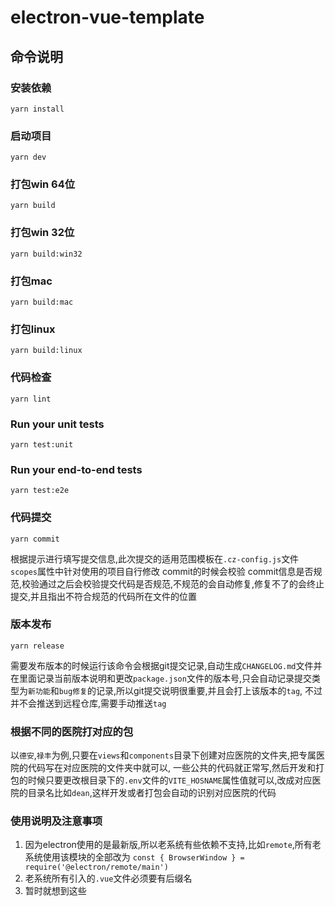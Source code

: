 # electron-vue-template
## 命令说明
### 安装依赖
```
yarn install
```
### 启动项目
```
yarn dev
```
### 打包win 64位
```
yarn build
```
### 打包win 32位
```
yarn build:win32
```
### 打包mac
```
yarn build:mac
```
### 打包linux
```
yarn build:linux
```
### 代码检查
```
yarn lint
```
### Run your unit tests
```
yarn test:unit
```
### Run your end-to-end tests
```
yarn test:e2e
```
### 代码提交
```
yarn commit
```
根据提示进行填写提交信息,此次提交的适用范围模板在`.cz-config.js`文件`scopes`属性中针对使用的项目自行修改
commit的时候会校验 commit信息是否规范,校验通过之后会校验提交代码是否规范,不规范的会自动修复,修复不了的会终止提交,并且指出不符合规范的代码所在文件的位置

### 版本发布
```
yarn release
```
需要发布版本的时候运行该命令会根据git提交记录,自动生成`CHANGELOG.md`文件并在里面记录当前版本说明和更改`package.json`文件的版本号,只会自动记录提交类型为`新功能`和`bug修复`的记录,所以git提交说明很重要,并且会打上该版本的`tag`,
不过并不会推送到远程仓库,需要手动推送`tag`

### 根据不同的医院打对应的包
以`德安`,`禄丰`为例,只要在`views`和`components`目录下创建对应医院的文件夹,把专属医院的代码写在对应医院的文件夹中就可以,
一些公共的代码就正常写,然后开发和打包的时候只要更改根目录下的`.env`文件的`VITE_HOSNAME`属性值就可以,改成对应医院的目录名比如`dean`,这样开发或者打包会自动的识别对应医院的代码

### 使用说明及注意事项
1. 因为electron使用的是最新版,所以老系统有些依赖不支持,比如`remote`,所有老系统使用该模块的全部改为
`const { BrowserWindow } = require('@electron/remote/main')`
2. 老系统所有引入的`.vue`文件必须要有后缀名
3. 暂时就想到这些
